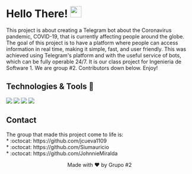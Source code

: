 # Hello There! <img src="https://raw.githubusercontent.com/MartinHeinz/MartinHeinz/master/wave.gif" width="30px">

<p>This project is about creating a Telegram bot about the Coronavirus pandemic, COVID-19, that is currently affecting people around the globe. The goal of this project is to have a platform where people can access information in real time, making it simple, fast, and user friendly. 
This was achieved using Telegram's platform and with the useful service of bots, which can be fully operable 24/7. It is our class project for Ingenieria de Software 1. We are group #2. Contributors down below. Enjoy!
</p>

## Technologies & Tools 🧰
![](https://img.shields.io/badge/Framework-.Net%20Core-red)
![](https://img.shields.io/badge/OS-Linux-brightgreen)
![](https://img.shields.io/badge/Editor-VSCode-yellow)
![](https://img.shields.io/badge/Code-C%23-blue)

## Contact
<p> The group that made this project come to life is: <br>
* :octocat: https://github.com/jcueva1109 <br>
* :octocat: https://github.com/Siumauricio <br>
* :octocat: https://github.com/JohnnieMiralda <br>
</p>

<p align="center">Made with ❤️ by Grupo #2 </p>